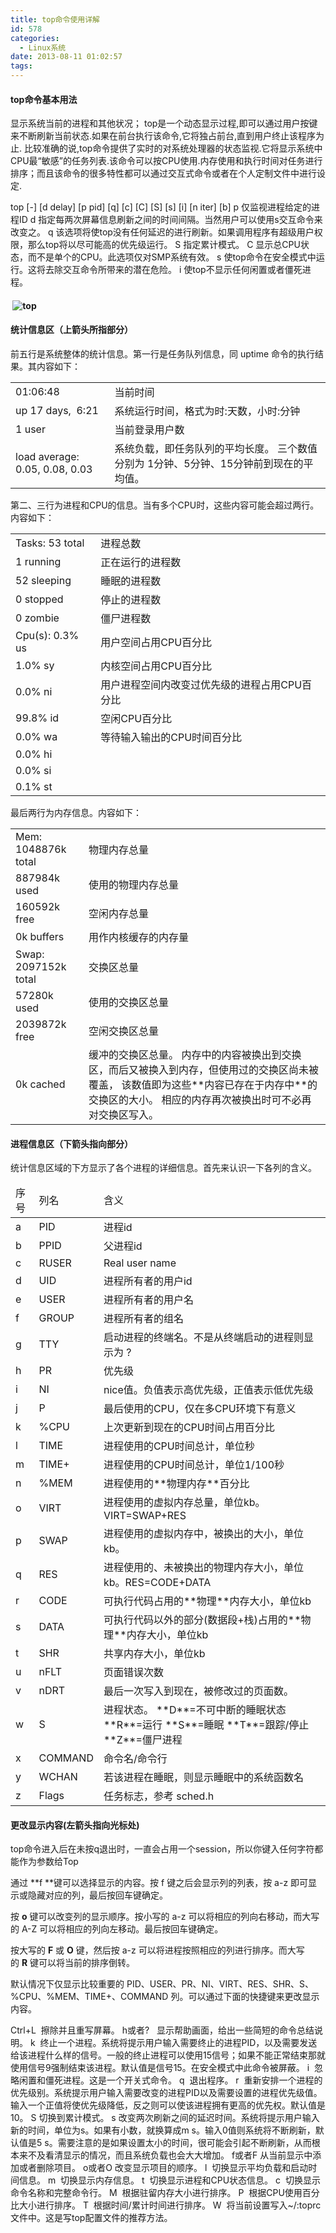 ```yaml
---
title: top命令使用详解
id: 578
categories:
  - Linux系统
date: 2013-08-11 01:02:57
tags:
---
```


#### top命令基本用法

显示系统当前的进程和其他状况； top是一个动态显示过程,即可以通过用户按键来不断刷新当前状态.如果在前台执行该命令,它将独占前台,直到用户终止该程序为止. 比较准确的说,top命令提供了实时的对系统处理器的状态监视.它将显示系统中CPU最“敏感”的任务列表.该命令可以按CPU使用.内存使用和执行时间对任务进行排序；而且该命令的很多特性都可以通过交互式命令或者在个人定制文件中进行设定.

top [-] [d delay] [p pid] [q] [c] [C] [S] [s] [i] [n iter] [b]
p 仅监视进程给定的进程ID
d 指定每两次屏幕信息刷新之间的时间间隔。当然用户可以使用s交互命令来改变之。
q 该选项将使top没有任何延迟的进行刷新。如果调用程序有超级用户权限，那么top将以尽可能高的优先级运行。
S 指定累计模式。
C 显示总CPU状态，而不是单个的CPU。此选项仅对SMP系统有效。
s 使top命令在安全模式中运行。这将去除交互命令所带来的潜在危险。
i 使top不显示任何闲置或者僵死进程。

####  ![top](http://www.vkilo.com/wp-content/uploads/2013/08/top.jpg)

#### 统计信息区（上箭头所指部分）

前五行是系统整体的统计信息。第一行是任务队列信息，同 uptime 命令的执行结果。其内容如下：
<div>
<table border="0" cellspacing="1">
<tbody>
<tr>
<td>01:06:48</td>
<td>当前时间</td>
</tr>
<tr>
<td>up 17 days,  6:21</td>
<td>系统运行时间，格式为时:天数，小时:分钟</td>
</tr>
<tr>
<td>1 user</td>
<td>当前登录用户数</td>
</tr>
<tr>
<td>load average: 0.05, 0.08, 0.03</td>
<td>系统负载，即任务队列的平均长度。
三个数值分别为 1分钟、5分钟、15分钟前到现在的平均值。</td>
</tr>
</tbody>
</table>
第二、三行为进程和CPU的信息。当有多个CPU时，这些内容可能会超过两行。内容如下：
<div>
<table border="0" cellspacing="1">
<tbody>
<tr>
<td>Tasks: 53 total</td>
<td>进程总数</td>
</tr>
<tr>
<td>1 running</td>
<td>正在运行的进程数</td>
</tr>
<tr>
<td>52 sleeping</td>
<td>睡眠的进程数</td>
</tr>
<tr>
<td>0 stopped</td>
<td>停止的进程数</td>
</tr>
<tr>
<td>0 zombie</td>
<td>僵尸进程数</td>
</tr>
<tr>
<td>Cpu(s): 0.3% us</td>
<td>用户空间占用CPU百分比</td>
</tr>
<tr>
<td>1.0% sy</td>
<td>内核空间占用CPU百分比</td>
</tr>
<tr>
<td>0.0% ni</td>
<td>用户进程空间内改变过优先级的进程占用CPU百分比</td>
</tr>
<tr>
<td>99.8% id</td>
<td>空闲CPU百分比</td>
</tr>
<tr>
<td>0.0% wa</td>
<td>等待输入输出的CPU时间百分比</td>
</tr>
<tr>
<td>0.0% hi</td>
<td></td>
</tr>
<tr>
<td>0.0% si</td>
<td></td>
</tr>
<tr>
<td>0.1% st</td>
<td></td>
</tr>
</tbody>
</table>
最后两行为内存信息。内容如下：
<table border="0" cellspacing="1">
<tbody>
<tr>
<td>Mem: 1048876k total</td>
<td>物理内存总量</td>
</tr>
<tr>
<td>887984k used</td>
<td>使用的物理内存总量</td>
</tr>
<tr>
<td>160592k free</td>
<td>空闲内存总量</td>
</tr>
<tr>
<td>0k buffers</td>
<td>用作内核缓存的内存量</td>
</tr>
<tr>
<td>Swap: 2097152k total</td>
<td>交换区总量</td>
</tr>
<tr>
<td>57280k used</td>
<td>使用的交换区总量</td>
</tr>
<tr>
<td>2039872k free</td>
<td>空闲交换区总量</td>
</tr>
<tr>
<td>0k cached</td>
<td>缓冲的交换区总量。
内存中的内容被换出到交换区，而后又被换入到内存，但使用过的交换区尚未被覆盖，
该数值即为这些**内容已存在于内存中**的交换区的大小。
相应的内存再次被换出时可不必再对交换区写入。</td>
</tr>
</tbody>
</table>

#### 进程信息区（下箭头指向部分）

统计信息区域的下方显示了各个进程的详细信息。首先来认识一下各列的含义。
<div>
<table border="0" cellspacing="1">
<thead>
<tr>
<td>序号</td>
<td>列名</td>
<td>含义</td>
</tr>
</thead>
<tbody>
<tr>
<td>a</td>
<td>PID</td>
<td>进程id</td>
</tr>
<tr>
<td>b</td>
<td>PPID</td>
<td>父进程id</td>
</tr>
<tr>
<td>c</td>
<td>RUSER</td>
<td>Real user name</td>
</tr>
<tr>
<td>d</td>
<td>UID</td>
<td>进程所有者的用户id</td>
</tr>
<tr>
<td>e</td>
<td>USER</td>
<td>进程所有者的用户名</td>
</tr>
<tr>
<td>f</td>
<td>GROUP</td>
<td>进程所有者的组名</td>
</tr>
<tr>
<td>g</td>
<td>TTY</td>
<td>启动进程的终端名。不是从终端启动的进程则显示为 ?</td>
</tr>
<tr>
<td>h</td>
<td>PR</td>
<td>优先级</td>
</tr>
<tr>
<td>i</td>
<td>NI</td>
<td>nice值。负值表示高优先级，正值表示低优先级</td>
</tr>
<tr>
<td>j</td>
<td>P</td>
<td>最后使用的CPU，仅在多CPU环境下有意义</td>
</tr>
<tr>
<td>k</td>
<td>%CPU</td>
<td>上次更新到现在的CPU时间占用百分比</td>
</tr>
<tr>
<td>l</td>
<td>TIME</td>
<td>进程使用的CPU时间总计，单位秒</td>
</tr>
<tr>
<td>m</td>
<td>TIME+</td>
<td>进程使用的CPU时间总计，单位1/100秒</td>
</tr>
<tr>
<td>n</td>
<td>%MEM</td>
<td>进程使用的**物理内存**百分比</td>
</tr>
<tr>
<td>o</td>
<td>VIRT</td>
<td>进程使用的虚拟内存总量，单位kb。VIRT=SWAP+RES</td>
</tr>
<tr>
<td>p</td>
<td>SWAP</td>
<td>进程使用的虚拟内存中，被换出的大小，单位kb。</td>
</tr>
<tr>
<td>q</td>
<td>RES</td>
<td>进程使用的、未被换出的物理内存大小，单位kb。RES=CODE+DATA</td>
</tr>
<tr>
<td>r</td>
<td>CODE</td>
<td>可执行代码占用的**物理**内存大小，单位kb</td>
</tr>
<tr>
<td>s</td>
<td>DATA</td>
<td>可执行代码以外的部分(数据段+栈)占用的**物理**内存大小，单位kb</td>
</tr>
<tr>
<td>t</td>
<td>SHR</td>
<td>共享内存大小，单位kb</td>
</tr>
<tr>
<td>u</td>
<td>nFLT</td>
<td>页面错误次数</td>
</tr>
<tr>
<td>v</td>
<td>nDRT</td>
<td>最后一次写入到现在，被修改过的页面数。</td>
</tr>
<tr>
<td>w</td>
<td>S</td>
<td>进程状态。
**D**=不可中断的睡眠状态
**R**=运行
**S**=睡眠
**T**=跟踪/停止
**Z**=僵尸进程</td>
</tr>
<tr>
<td>x</td>
<td>COMMAND</td>
<td>命令名/命令行</td>
</tr>
<tr>
<td>y</td>
<td>WCHAN</td>
<td>若该进程在睡眠，则显示睡眠中的系统函数名</td>
</tr>
<tr>
<td>z</td>
<td>Flags</td>
<td>任务标志，参考 sched.h</td>
</tr>
</tbody>
</table>

#### 更改显示内容(左箭头指向光标处)

top命令进入后在未按q退出时，一直会占用一个session，所以你键入任何字符都能作为参数给Top

通过 **f **键可以选择显示的内容。按 f 键之后会显示列的列表，按 a-z 即可显示或隐藏对应的列，最后按回车键确定。

按 **o** 键可以改变列的显示顺序。按小写的 a-z 可以将相应的列向右移动，而大写的 A-Z 可以将相应的列向左移动。最后按回车键确定。

按大写的 **F** 或 **O** 键，然后按 a-z 可以将进程按照相应的列进行排序。而大写的 **R** 键可以将当前的排序倒转。

</div>
默认情况下仅显示比较重要的 PID、USER、PR、NI、VIRT、RES、SHR、S、%CPU、%MEM、TIME+、COMMAND 列。可以通过下面的快捷键来更改显示内容。

<span>Ctrl+L </span> 擦除并且重写屏幕。
<span>h或者? </span>  显示帮助画面，给出一些简短的命令总结说明。
<span>k </span> 终止一个进程。系统将提示用户输入需要终止的进程PID，以及需要发送给该进程什么样的信号。一般的终止进程可以使用15信号；如果不能正常结束那就使用信号9强制结束该进程。默认值是信号15。在安全模式中此命令被屏蔽。
<span>i </span> 忽略闲置和僵死进程。这是一个开关式命令。
<span>q </span> 退出程序。
<span>r </span> 重新安排一个进程的优先级别。系统提示用户输入需要改变的进程PID以及需要设置的进程优先级值。输入一个正值将使优先级降低，反之则可以使该进程拥有更高的优先权。默认值是10。
<span>S </span>切换到累计模式。
<span>s </span>改变两次刷新之间的延迟时间。系统将提示用户输入新的时间，单位为s。如果有小数，就换算成m s。输入0值则系统将不断刷新，默认值是5 s。需要注意的是如果设置太小的时间，很可能会引起不断刷新，从而根本来不及看清显示的情况，而且系统负载也会大大增加。
<span>f或者F</span> 从当前显示中添加或者删除项目。
<span>o或者O</span> 改变显示项目的顺序。
<span>l </span> 切换显示平均负载和启动时间信息。
<span>m </span> 切换显示内存信息。
<span>t </span> 切换显示进程和CPU状态信息。
<span>c </span> 切换显示命令名称和完整命令行。
<span>M </span> 根据驻留内存大小进行排序。
<span>P </span> 根据CPU使用百分比大小进行排序。
<span>T </span> 根据时间/累计时间进行排序。
<span>W </span> 将当前设置写入~/:toprc文件中。这是写top配置文件的推荐方法。

</div>
</div>